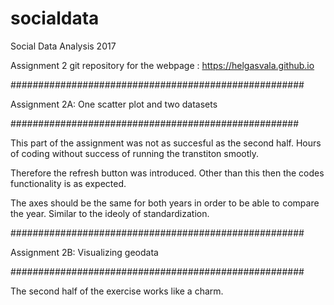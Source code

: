 # socialdata
Social Data Analysis 2017

Assignment 2 git repository for the webpage : https://helgasvala.github.io

#####################################################

Assignment 2A: One scatter plot and two datasets

####################################################

This part of the assignment was not as succesful as the second half. Hours of coding without success of running the transtiton smootly.

Therefore the refresh button was introduced. Other than this then the codes functionality is as expected.


The axes should be the same for both years in order to be able to compare the year. Similar to the ideoly of standardization.


#####################################################

Assignment 2B: Visualizing geodata

#####################################################

The second half of the exercise works like a charm.
